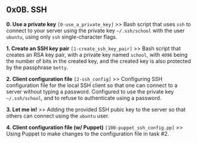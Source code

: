 ## 0x0B. SSH

**0. Use a private key** `[0-use_a_private_key]` >> Bash script that uses `ssh` to connect to your server using the private key `~/.ssh/school` with the user `ubuntu`, using only `ssh` single-character flags.

**1. Create an SSH key pair** `[1-create_ssh_key_pair]` >> Bash script that creates an RSA key pair, with a private key named `school`, with `4096` being the number of bits in the created key, and the created key is also protected by the passphrase `betty`.

**2. Client configuration file** `[2-ssh_config]` >> Configuring SSH configuration file for the local SSH client so that one can connect to a server without typing a password. Configured to use the private key `~/.ssh/school`, and to refuse to authenticate using a password.

**3. Let me in!** >> Adding the provided SSH pubic key to the server so that others can connect using the `ubuntu` user.


**4. Client configuration file (w/ Puppet)** `[100-puppet_ssh_config.pp]` >> Using Puppet to make changes to the configuration file in task #2.
